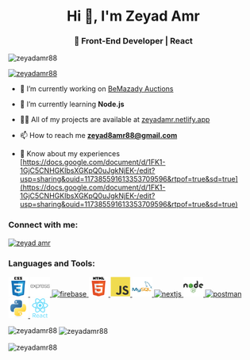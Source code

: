 <h1 align="center">Hi 👋, I'm Zeyad Amr</h1>
<h3 align="center">🚀 Front-End Developer | React</h3>

<p align="left"> <img src="https://komarev.com/ghpvc/?username=zeyadamr88&label=Profile%20views&color=0e75b6&style=flat" alt="zeyadamr88" /> </p>

<p align="left"> <a href="https://github.com/ryo-ma/github-profile-trophy"><img src="https://github-profile-trophy.vercel.app/?username=zeyadamr88" alt="zeyadamr88" /></a> </p>

- 🔭 I’m currently working on [BeMazady Auctions](https://github.com/ZeyadAmr88/BeMzady)

- 🌱 I’m currently learning **Node.js**

- 👨‍💻 All of my projects are available at [zeyadamr.netlify.app](zeyadamr.netlify.app)

- 📫 How to reach me **zeyad8amr88@gmail.com**

- 📄 Know about my experiences [https://docs.google.com/document/d/1FK1-1GjC5CNHGKIbsXGKpQ0uJgkNjEK-/edit?usp=sharing&ouid=117385591613353709596&rtpof=true&sd=true](https://docs.google.com/document/d/1FK1-1GjC5CNHGKIbsXGKpQ0uJgkNjEK-/edit?usp=sharing&ouid=117385591613353709596&rtpof=true&sd=true)

<h3 align="left">Connect with me:</h3>
<p align="left">
<a href="https://www.linkedin.com/in/zeyad-amr-341937244/" target="blank"><img align="center" src="https://raw.githubusercontent.com/rahuldkjain/github-profile-readme-generator/master/src/images/icons/Social/linked-in-alt.svg" alt="zeyad amr" height="30" width="40" /></a>
</p>

<h3 align="left">Languages and Tools:</h3>
<p align="left"> <a href="https://www.w3schools.com/css/" target="_blank" rel="noreferrer"> <img src="https://raw.githubusercontent.com/devicons/devicon/master/icons/css3/css3-original-wordmark.svg" alt="css3" width="40" height="40"/> </a> <a href="https://expressjs.com" target="_blank" rel="noreferrer"> <img src="https://raw.githubusercontent.com/devicons/devicon/master/icons/express/express-original-wordmark.svg" alt="express" width="40" height="40"/> </a> <a href="https://firebase.google.com/" target="_blank" rel="noreferrer"> <img src="https://www.vectorlogo.zone/logos/firebase/firebase-icon.svg" alt="firebase" width="40" height="40"/> </a> <a href="https://www.w3.org/html/" target="_blank" rel="noreferrer"> <img src="https://raw.githubusercontent.com/devicons/devicon/master/icons/html5/html5-original-wordmark.svg" alt="html5" width="40" height="40"/> </a> <a href="https://developer.mozilla.org/en-US/docs/Web/JavaScript" target="_blank" rel="noreferrer"> <img src="https://raw.githubusercontent.com/devicons/devicon/master/icons/javascript/javascript-original.svg" alt="javascript" width="40" height="40"/> </a> <a href="https://www.mysql.com/" target="_blank" rel="noreferrer"> <img src="https://raw.githubusercontent.com/devicons/devicon/master/icons/mysql/mysql-original-wordmark.svg" alt="mysql" width="40" height="40"/> </a> <a href="https://nextjs.org/" target="_blank" rel="noreferrer"> <img src="https://cdn.worldvectorlogo.com/logos/nextjs-2.svg" alt="nextjs" width="40" height="40"/> </a> <a href="https://nodejs.org" target="_blank" rel="noreferrer"> <img src="https://raw.githubusercontent.com/devicons/devicon/master/icons/nodejs/nodejs-original-wordmark.svg" alt="nodejs" width="40" height="40"/> </a> <a href="https://postman.com" target="_blank" rel="noreferrer"> <img src="https://www.vectorlogo.zone/logos/getpostman/getpostman-icon.svg" alt="postman" width="40" height="40"/> </a> <a href="https://www.python.org" target="_blank" rel="noreferrer"> <img src="https://raw.githubusercontent.com/devicons/devicon/master/icons/python/python-original.svg" alt="python" width="40" height="40"/> </a> <a href="https://reactjs.org/" target="_blank" rel="noreferrer"> <img src="https://raw.githubusercontent.com/devicons/devicon/master/icons/react/react-original-wordmark.svg" alt="react" width="40" height="40"/> </a> </p>

<p><img align="left" src="https://github-readme-stats.vercel.app/api/top-langs?username=zeyadamr88&show_icons=true&locale=en&layout=compact" alt="zeyadamr88" /></p>

<p>&nbsp;<img align="center" src="https://github-readme-stats.vercel.app/api?username=zeyadamr88&show_icons=true&locale=en" alt="zeyadamr88" /></p>

<p><img align="center" src="https://github-readme-streak-stats.herokuapp.com/?user=zeyadamr88&" alt="zeyadamr88" /></p>
